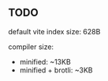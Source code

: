 
## TODO

default vite index size: 628B

compiler size: 
 - minified: ~13KB
 - minified + brotli: ~3KB

